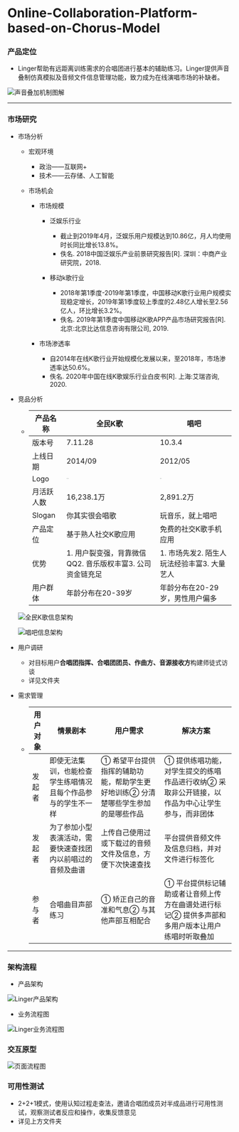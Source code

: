# Online-Collaboration-Platform-based-on-Chorus-Model

### 产品定位

-  Linger帮助有远距离训练需求的合唱团进行基本的辅助练习。Linger提供声音叠制仿真模拟及音频文件信息管理功能，致力成为在线演唱市场的补缺者。 

![声音叠加机制图解](https://github.com/yvonnelxq/Online-Collaboration-Platform-based-on-Chorus-Model/blob/main/relatedImages/Linger/%E5%A3%B0%E9%9F%B3%E5%8F%A0%E5%8A%A0%E6%9C%BA%E5%88%B6%E5%9B%BE%E8%A7%A3.jpg)

------



### 市场研究

- 市场分析

  - 宏观环境

    - 政治——互联网+
    - 技术——云存储、人工智能

  - 市场机会

    - 市场规模

      - 泛娱乐行业
        - 截止到2019年4月，泛娱乐用户规模达到10.86亿，月人均使用时长同比增长13.8%。
        - 佚名. 2018中国泛娱乐产业前景研究报告[R]. 深圳：中商产业研究院，2018.

      - 移动k歌行业
        - 2018年第1季度-2019年第1季度，中国移动K歌行业用户规模实现稳定增长，2019年第1季度较上季度的2.48亿人增长至2.56亿人，环比增长3.2%。
        - 佚名. 2019年第1季度中国移动K歌APP产品市场研究报告[R]. 北京:北京比达信息咨询有限公司, 2019.

    - 市场渗透率

      - 自2014年在线K歌行业开始规模化发展以来，至2018年，市场渗透率达50.6%。
      - 佚名. 2020年中国在线K歌娱乐行业白皮书[R]. 上海:艾瑞咨询, 2020.

- 竞品分析

  - | 产品名称   | 全民K歌                                                      | 唱吧                                                         |
    | ---------- | ------------------------------------------------------------ | ------------------------------------------------------------ |
    | 版本号     | 7.11.28                                                      | 10.3.4                                                       |
    | 上线日期   | 2014/09                                                      | 2012/05                                                      |
    | Logo       | <img src="https://github.com/yvonnelxq/Online-Collaboration-Platform-based-on-Chorus-Model/blob/main/relatedImages/%E7%AB%9E%E5%93%81%E5%88%86%E6%9E%90/%E5%85%A8%E6%B0%91K%E6%AD%8Clogo.jpg" alt="全民K歌logo" style="zoom:5%;" /> | <img src="https://github.com/yvonnelxq/Online-Collaboration-Platform-based-on-Chorus-Model/blob/main/relatedImages/%E7%AB%9E%E5%93%81%E5%88%86%E6%9E%90/%E5%94%B1%E5%90%A7logo.jpg" alt="唱吧logo" style="zoom:5%;" /> |
    | 月活跃人数 | 16,238.1万                                                   | 2,891.2万                                                    |
    | Slogan     | 你其实很会唱歌                                               | 玩音乐，就上唱吧                                             |
    | 产品定位   | 基于熟人社交K歌应用                                          | 免费的社交K歌手机应用                                        |
    | 优势       | 1. 用户裂变强，背靠微信QQ2. 音乐版权丰富3. 公司资金链充足    | 1. 市场先发2. 陌生人玩法经验丰富3. 大量艺人                  |
    | 用户群体   | 年龄分布在20-39岁                                            | 年龄分布在20-29岁，男性用户偏多                              |

  

  ![全民K歌信息架构](https://github.com/yvonnelxq/Online-Collaboration-Platform-based-on-Chorus-Model/blob/main/relatedImages/%E7%AB%9E%E5%93%81%E5%88%86%E6%9E%90/%E5%85%A8%E6%B0%91K%E6%AD%8C%E4%BF%A1%E6%81%AF%E6%9E%B6%E6%9E%84.png)

  ![唱吧信息架构](https://github.com/yvonnelxq/Online-Collaboration-Platform-based-on-Chorus-Model/blob/main/relatedImages/%E7%AB%9E%E5%93%81%E5%88%86%E6%9E%90/%E5%94%B1%E5%90%A7%E4%BF%A1%E6%81%AF%E6%9E%B6%E6%9E%84.png)

- 用户调研

  - 对目标用户**合唱团指挥、合唱团团员、作曲方、音源接收方**构建师徒式访谈
  - 详见文件夹

- 需求管理

  - | 用户对象 | 情景剧本                                                     | 用户需求                                                     | 解决方案                                                     |
    | -------- | ------------------------------------------------------------ | ------------------------------------------------------------ | ------------------------------------------------------------ |
    | 发起者   | 即使无法集训，也能检查学生练唱情况且每个作品参与的学生不一样 | ① 希望平台提供指挥的辅助功能，帮助学生更好地训练② 分清楚哪些学生参加的是哪些作品 | ① 提供练唱功能，对学生提交的练唱作品进行收纳② 采取非公开链接，以作品为中心让学生参与，而非团体 |
    | 发起者   | 为了参加小型表演活动，需要快速查找团内以前唱过的音频及曲谱   | 上传自己使用过或下载过的音频文件及信息，方便下次快速查找     | 平台提供音频文件及信息归档，并对文件进行标签化               |
    | 参与者   | 合唱曲目声部练习                                             | ① 矫正自己的音准和气息② 与其他声部互相配合                   | ① 平台提供标记辅助或者让音频上传方在曲谱处进行标记② 提供多声部和多用户版本让用户练唱时听取叠加 |

------



### 架构流程

- 产品架构

![Linger产品架构](https://github.com/yvonnelxq/Online-Collaboration-Platform-based-on-Chorus-Model/blob/main/relatedImages/Linger/%E4%BF%A1%E6%81%AF%E6%9E%B6%E6%9E%84.png)

- 业务流程图

![Linger业务流程图](https://github.com/yvonnelxq/Online-Collaboration-Platform-based-on-Chorus-Model/blob/main/relatedImages/Linger/%E4%B8%9A%E5%8A%A1%E6%B5%81%E7%A8%8B%E5%9B%BE.png)

### 交互原型

![页面流程图](https://github.com/yvonnelxq/Online-Collaboration-Platform-based-on-Chorus-Model/blob/main/relatedImages/Linger/%E9%A1%B5%E9%9D%A2%E6%B5%81%E7%A8%8B%E5%9B%BE.png)

### 可用性测试
  - 2+2+1模式，使用认知过程走查法，邀请合唱团成员对半成品进行可用性测试，观察测试者反应和操作，收集反馈意见
  - 详见上方文件夹
